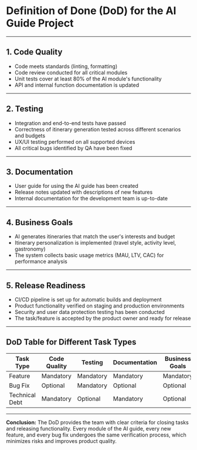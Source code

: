 # Definition of Done (DoD) for the AI Guide Project

---

## 1. Code Quality

- Code meets standards (linting, formatting)
- Code review conducted for all critical modules
- Unit tests cover at least 80% of the AI module's functionality
- API and internal function documentation is updated

---

## 2. Testing

- Integration and end-to-end tests have passed
- Correctness of itinerary generation tested across different scenarios and budgets
- UX/UI testing performed on all supported devices
- All critical bugs identified by QA have been fixed

---

## 3. Documentation

- User guide for using the AI guide has been created
- Release notes updated with descriptions of new features
- Internal documentation for the development team is up-to-date

---

## 4. Business Goals

- AI generates itineraries that match the user's interests and budget
- Itinerary personalization is implemented (travel style, activity level, gastronomy)
- The system collects basic usage metrics (MAU, LTV, CAC) for performance analysis

---

## 5. Release Readiness

- CI/CD pipeline is set up for automatic builds and deployment
- Product functionality verified on staging and production environments
- Security and user data protection testing has been conducted
- The task/feature is accepted by the product owner and ready for release

---

## DoD Table for Different Task Types

| Task Type          | Code Quality | Testing      | Documentation | Business Goals | Release Readiness |
|--------------------|--------------|--------------|---------------|----------------|-------------------|
| Feature            | Mandatory    | Mandatory    | Mandatory     | Mandatory      | Mandatory         |
| Bug Fix            | Optional     | Mandatory    | Optional      | Optional       | Mandatory         |
| Technical Debt     | Mandatory    | Optional     | Mandatory     | Optional       | Optional          |


---

 **Conclusion:**
The DoD provides the team with clear criteria for closing tasks and releasing functionality. Every module of the AI guide, every new feature, and every bug fix undergoes the same verification process, which minimizes risks and improves product quality.
